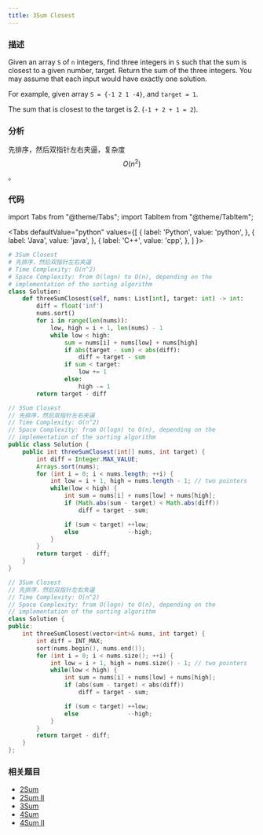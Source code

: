 ```yaml
---
title: 3Sum Closest
---
```


### 描述

Given an array `S` of `n` integers, find three integers in `S` such that the sum is closest to a given number, target. Return the sum of the three integers. You may assume that each input would have exactly one solution.

For example, given array `S = {-1 2 1 -4}`, and `target = 1`.

The sum that is closest to the target is 2. (`-1 + 2 + 1 = 2`).

### 分析

先排序，然后双指针左右夹逼，复杂度 $$O(n^2)$$。

### 代码

import Tabs from "@theme/Tabs";
import TabItem from "@theme/TabItem";

<Tabs
defaultValue="python"
values={[
{ label: 'Python', value: 'python', },
{ label: 'Java', value: 'java', },
{ label: 'C++', value: 'cpp', },
]
}>
<TabItem value="python">

```python
# 3Sum Closest
# 先排序，然后双指针左右夹逼
# Time Complexity: O(n^2)
# Space Complexity: from O(logn) to O(n), depending on the
# implementation of the sorting algorithm
class Solution:
    def threeSumClosest(self, nums: List[int], target: int) -> int:
        diff = float('inf')
        nums.sort()
        for i in range(len(nums)):
            low, high = i + 1, len(nums) - 1
            while low < high:
                sum = nums[i] + nums[low] + nums[high]
                if abs(target - sum) < abs(diff):
                    diff = target - sum
                if sum < target:
                    low += 1
                else:
                    high -= 1
        return target - diff
```

</TabItem>
<TabItem value="java">

```java
// 3Sum Closest
// 先排序，然后双指针左右夹逼
// Time Complexity: O(n^2)
// Space Complexity: from O(logn) to O(n), depending on the
// implementation of the sorting algorithm
public class Solution {
    public int threeSumClosest(int[] nums, int target) {
        int diff = Integer.MAX_VALUE;
        Arrays.sort(nums);
        for (int i = 0; i < nums.length; ++i) {
            int low = i + 1, high = nums.length - 1; // two pointers
            while(low < high) {
                int sum = nums[i] + nums[low] + nums[high];
                if (Math.abs(sum - target) < Math.abs(diff))
                    diff = target - sum;

                if (sum < target) ++low;
                else              --high;
            }
        }
        return target - diff;
    }
}
```

</TabItem>
<TabItem value="cpp">

```cpp
// 3Sum Closest
// 先排序，然后双指针左右夹逼
// Time Complexity: O(n^2)
// Space Complexity: from O(logn) to O(n), depending on the
// implementation of the sorting algorithm
class Solution {
public:
    int threeSumClosest(vector<int>& nums, int target) {
        int diff = INT_MAX;
        sort(nums.begin(), nums.end());
        for (int i = 0; i < nums.size(); ++i) {
            int low = i + 1, high = nums.size() - 1; // two pointers
            while(low < high) {
                int sum = nums[i] + nums[low] + nums[high];
                if (abs(sum - target) < abs(diff))
                    diff = target - sum;

                if (sum < target) ++low;
                else              --high;
            }
        }
        return target - diff;
    }
};
```

</TabItem>
</Tabs>

### 相关题目

- [2Sum](2sum.md)
- [2Sum II](2sum-ii.md)
- [3Sum](3sum.md)
- [4Sum](4sum.md)
- [4Sum II](4sum-ii.md)
